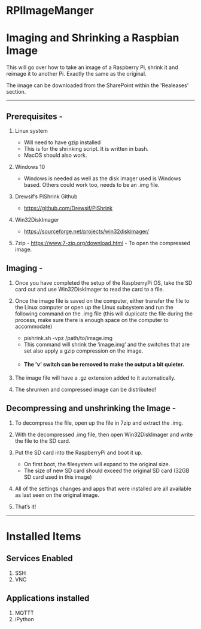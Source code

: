 # RPIImageManger

# Imaging and Shrinking a Raspbian Image

This will go over how to take an image of a Raspberry Pi, shrink it and reimage it to another Pi. Exactly the same as the original. 

The image can be downloaded from the SharePoint within the 'Realeases' section.

---


## Prerequisites -


1.	Linux system
    -	Will need to have gzip installed
    -	This is for the shrinking script. It is written in bash.
    -    MacOS should also work.

2.	Windows 10
    -    Windows is needed as well as the disk imager used is Windows based. Others could work too, needs to be an .img file.

3.	Drewsif’s PiShrink Github
    -	https://github.com/Drewsif/PiShrink

4.	Win32DiskImager
    -   https://sourceforge.net/projects/win32diskimager/

5.	7zip
        -   https://www.7-zip.org/download.html
        -   To open the compressed image.



## Imaging - 


1.	Once you have completed the setup of the RaspberryPi OS, take the SD card out and use Win32DiskImager to read the card to a file.

2.	Once the image file is saved on the computer, either transfer the file to the Linux computer or open up the Linux subsystem and run the following command on the .img file (this will duplicate the file during the process, make sure there is enough space on the computer to accommodate)
    -	pishrink.sh -vpz /path/to/image.img
    -	This command will shrink the ‘image.img’ and the switches that are set also apply a gzip compression on the image.
    -   #### The 'v' switch can be removed to make the output a bit quieter.

3.	The image file will have a .gz extension added to it automatically.

4.	The shrunken and compressed image can be distributed!



## Decompressing and unshrinking the Image - 


1.	To decompress the file, open up the file in 7zip and extract the .img.

2.	With the decompressed .img file, then open Win32DiskImager and write the file to the SD card.

3.	Put the SD card into the RaspberryPi and boot it up.
    -	On first boot, the filesystem will expand to the original size.
    -   The size of new SD card should exceed the original SD card (32GB SD card used in this image)

4.	All of the settings changes and apps that were installed are all available as last seen on the original image.

5.	That’s it!

---
# Installed Items


## Services Enabled 

1. SSH 
2. VNC

## Applications installed

1. MQTTT
2. iPython

